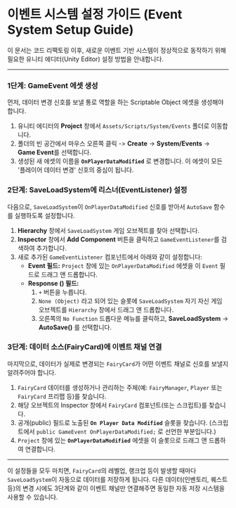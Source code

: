 # 이벤트 시스템 설정 가이드 (Event System Setup Guide)

이 문서는 코드 리팩토링 이후, 새로운 이벤트 기반 시스템이 정상적으로 동작하기 위해 필요한 유니티 에디터(Unity Editor) 설정 방법을 안내합니다.

---

### 1단계: GameEvent 에셋 생성

먼저, 데이터 변경 신호를 보낼 통로 역할을 하는 Scriptable Object 에셋을 생성해야 합니다.

1.  유니티 에디터의 **Project** 창에서 `Assets/Scripts/System/Events` 폴더로 이동합니다.
2.  폴더의 빈 공간에서 마우스 오른쪽 클릭 -> **Create** -> **System/Events** -> **Game Event**를 선택합니다.
3.  생성된 새 에셋의 이름을 **`OnPlayerDataModified`** 로 변경합니다. 이 에셋이 모든 '플레이어 데이터 변경' 신호의 중심이 됩니다.

### 2단계: SaveLoadSystem에 리스너(EventListener) 설정

다음으로, `SaveLoadSystem`이 `OnPlayerDataModified` 신호를 받아서 `AutoSave` 함수를 실행하도록 설정합니다.

1.  **Hierarchy** 창에서 `SaveLoadSystem` 게임 오브젝트를 찾아 선택합니다.
2.  **Inspector** 창에서 **Add Component** 버튼을 클릭하고 `GameEventListener`를 검색하여 추가합니다.
3.  새로 추가된 `GameEventListener` 컴포넌트에서 아래와 같이 설정합니다:
    *   **Event 필드:** `Project` 창에 있는 `OnPlayerDataModified` 에셋을 이 `Event` 필드로 드래그 앤 드롭합니다.
    *   **Response () 필드:**
        1.  `+` 버튼을 누릅니다.
        2.  `None (Object)` 라고 되어 있는 슬롯에 `SaveLoadSystem` 자기 자신 게임 오브젝트를 `Hierarchy` 창에서 드래그 앤 드롭합니다.
        3.  오른쪽의 `No Function` 드롭다운 메뉴를 클릭하고, **SaveLoadSystem** -> **AutoSave()** 를 선택합니다.

### 3단계: 데이터 소스(FairyCard)에 이벤트 채널 연결

마지막으로, 데이터가 실제로 변경되는 `FairyCard`가 어떤 이벤트 채널로 신호를 보낼지 알려주어야 합니다.

1.  `FairyCard` 데이터를 생성하거나 관리하는 주체(예: `FairyManager`, `Player` 또는 `FairyCard` 프리팹 등)를 찾습니다.
2.  해당 오브젝트의 Inspector 창에서 `FairyCard` 컴포넌트(또는 스크립트)를 찾습니다.
3.  공개(public) 필드로 노출된 **`On Player Data Modified`** 슬롯을 찾습니다. (스크립트에서 `public GameEvent OnPlayerDataModified;` 로 선언한 부분입니다.)
4.  `Project` 창에 있는 **`OnPlayerDataModified`** 에셋을 이 슬롯으로 드래그 앤 드롭하여 연결합니다.

---

이 설정들을 모두 마치면, `FairyCard`의 레벨업, 랭크업 등이 발생할 때마다 `SaveLoadSystem`이 자동으로 데이터를 저장하게 됩니다. 다른 데이터(인벤토리, 퀘스트 등)의 변경 시에도 3단계와 같이 이벤트 채널만 연결해주면 동일한 자동 저장 시스템을 사용할 수 있습니다.

